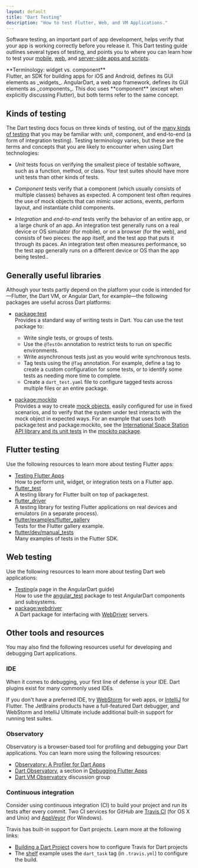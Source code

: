 ```yaml
---
layout: default
title: "Dart Testing"
description: "How to test Flutter, Web, and VM Applications."
---
```


Software testing, an important part of app development, helps verify that
your app is working correctly before you release it.
This Dart testing guide outlines several types of testing, and points
you to where you can learn how to test your
[mobile](https://flutter.io/), [web](https://webdev.dartlang.org/),
and [server-side apps and scripts](/dart-vm).

<aside class="alert alert-info" markdown="1">
**Terminology: widget vs. component**<br>
Flutter, an SDK for building apps for iOS and Android, defines its
GUI elements as _widgets_. AngularDart, a web app framework,
defines its GUI elements as _components_.
This doc uses **component** (except when explicitly discussing Flutter),
but both terms refer to the same concept.
</aside>

## Kinds of testing

The Dart testing docs focus on three kinds of testing, out of the
[many kinds of testing](https://en.wikipedia.org/wiki/Software_testing)
that you may be familiar with: unit, component, and end-to-end
(a form of integration testing). Testing terminology varies,
but these are the terms and concepts that you are likely to
encounter when using Dart technologies:

* _Unit_ tests focus on verifying the smallest piece of testable
  software, such as a function, method, or class. Your test suites
  should have more unit tests than other kinds of tests.

* _Component_ tests verify that a component (which
  usually consists of multiple classes) behaves as expected.
  A component test often requires the use of mock objects
  that can mimic user actions, events, perform layout,
  and instantiate child components.

* _Integration_ and _end-to-end_ tests verify the behavior of
  an entire app, or a large chunk of an app. An integration test
  generally runs on a real device or OS simulator (for mobile),
  or on a browser (for the web), and consists of two pieces:
  the app itself, and the test app that puts
  it through its paces. An integration test often measures performance,
  so the test app generally runs on a different device or OS
  than the app being tested..

## Generally useful libraries

Although your tests partly depend on the platform your code is intended
for&mdash;Flutter, the Dart VM, or Angular Dart, for example&mdash;the
following packages are useful across Dart platforms:

* [package:test](https://pub.dartlang.org/packages/test)<br>
  Provides a standard way of writing tests in Dart. You can use the test
  package to:
    * Write single tests, or groups of tests.
    * Use the `@TestOn` annotation to restrict tests to run on
      specific environments.
    * Write asynchronous tests just as you would write synchronous
      tests.
    * Tag tests using the `@Tag` annotation. For example, define a tag to
      create a custom configuration for some tests, or to identify some tests
      as needing more time to complete.
    * Create a `dart_test.yaml` file to configure tagged tests across
      multiple files or an entire package.


* [package:mockito](https://pub.dartlang.org/packages/mockito)<br>
  Provides a way to create
  [mock objects,](https://en.wikipedia.org/wiki/Mock_object)
  easily configured for use in fixed scenarios, and to verify
  that the system under test interacts with the mock object in
  expected ways.
  For an example that uses both package:test and package:mockito,
  see the [International Space Station API library and its unit
  tests](https://github.com/dart-lang/mockito/tree/master/test/example/iss)
  in the [mockito package](https://github.com/dart-lang/mockito).

## Flutter testing

Use the following resources to learn more about testing Flutter apps:

* [Testing Flutter Apps](https://flutter.io/testing/)<br>
  How to perform unit, widget, or integration tests on a Flutter app.
* [flutter_test](https://docs.flutter.io/flutter/flutter_test/flutter_test-library.html)<br>
  A testing library for Flutter built on top of package:test.
* [flutter_driver](https://docs.flutter.io/flutter/flutter_driver/flutter_driver-library.html)<br>
  A testing library for testing Flutter applications on real devices and
  emulators (in a separate process).
* [flutter/examples/flutter_gallery](https://github.com/flutter/flutter/tree/master/examples/flutter_gallery)<br>
  Tests for the Flutter gallery example.
* [flutter/dev/manual_tests](https://github.com/flutter/flutter/tree/master/dev/manual_tests)<br>
  Many examples of tests in the Flutter SDK.

## Web testing

Use the following resources to learn more about testing Dart web
applications:

* [Testing](https://webdev.dartlang.org/angular/guide/testing)(a page
  in the AngularDart guide)<br>
  How to use the [angular_test](https://pub.dartlang.org/packages/angular_test)
  package to test AngularDart components and subsystems.
  <!-- More pages are coming! -->
* [package:webdriver](https://pub.dartlang.org/packages/webdriver)<br>
  A Dart package for interfacing with
  [WebDriver](https://www.w3.org/TR/webdriver/) servers.

## Other tools and resources

You may also find the following resources useful for developing and
debugging Dart applications.

### IDE

When it comes to debugging, your first line of defense is your IDE.
Dart plugins exist for many commonly used IDEs.

If you don't have a preferred IDE, try
[WebStorm](https://webdev.dartlang.org/tools/webstorm) for web apps, or
[IntelliJ](https://www.dartlang.org/tools/jetbrains-plugin) for Flutter.
The JetBrains products have a full-featured Dart debugger, and WebStorm and
IntelliJ Ultimate include additional built-in support for running test suites.

### Observatory

Observatory is a browser-based tool for profiling and debugging your
Dart applications. You can learn more using the following resources:

* [Observatory: A Profiler for Dart
  Apps](https://dart-lang.github.io/observatory/)
* [Dart
  Observatory](https://flutter.io/debugging/#dart-observatory-statement-level-single-stepping-debugger-and-profiler),
  a section in [Debugging Flutter Apps](https://flutter.io/debugging/)
* [Dart VM
  Observatory](https://groups.google.com/a/dartlang.org/forum/#!forum/observatory-discuss)
  discussion group

### Continuous integration

Consider using continuous integration (CI) to build your project
and run its tests after every commit. Two CI services for GitHub are
[Travis CI](https://travis-ci.org/) (for OS X and Unix) and
[AppVeyor](https://www.appveyor.com/) (for Windows).

Travis has built-in support for Dart projects.
Learn more at the following links:

* [Building a Dart Project](https://docs.travis-ci.com/user/languages/dart)
  covers how to configure Travis for Dart projects
* The [shelf](https://github.com/dart-lang/shelf/blob/master/.travis.yml)
  example uses the `dart_task` tag (in `.travis.yml`) to configure
  the build.
